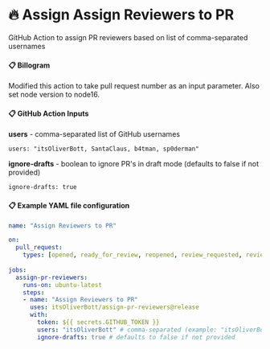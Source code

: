 # 🔥 Assign Assign Reviewers to PR

GitHub Action to assign PR reviewers based on list of comma-separated usernames

#### 📋 Billogram
Modified this action to take pull request number as an input parameter.
Also set node version to node16.

#### 📋 GitHub Action Inputs

**users** - comma-separated list of GitHub usernames

```
users: "itsOliverBott, SantaClaus, b4tman, sp0derman"
```

**ignore-drafts** - boolean to ignore PR's in draft mode (defaults to false if not provided)

```
ignore-drafts: true
```



#### 📋 Example YAML file configuration

```yaml
name: "Assign Reviewers to PR"

on:  
  pull_request:
    types: [opened, ready_for_review, reopened, review_requested, review_request_removed]
     
jobs:
  assign-pr-reviewers:
    runs-on: ubuntu-latest
    steps:
    - name: "Assign Reviewers to PR"
      uses: itsOliverBott/assign-pr-reviewers@release
      with:
        token: ${{ secrets.GITHUB_TOKEN }}
        users: "itsOliverBott" # comma-separated (example: "itsOliverBott, SantaClaus, b4tman, sp0derman")
        ignore-drafts: true # defaults to false if not provided
```

